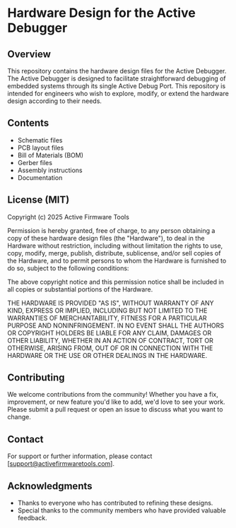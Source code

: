 # Hardware Design for the Active Debugger

## Overview
This repository contains the hardware design files for the Active Debugger. The Active Debugger is designed to facilitate straightforward debugging of embedded systems through its single Active Debug Port. This repository is intended for engineers who wish to explore, modify, or extend the hardware design according to their needs.

## Contents
- Schematic files
- PCB layout files
- Bill of Materials (BOM)
- Gerber files
- Assembly instructions
- Documentation

## License (MIT)

Copyright (c) 2025 Active Firmware Tools

Permission is hereby granted, free of charge, to any person obtaining a copy of these hardware design files (the "Hardware"), to deal in the Hardware without restriction, including without limitation the rights to use, copy, modify, merge, publish, distribute, sublicense, and/or sell copies of the Hardware, and to permit persons to whom the Hardware is furnished to do so, subject to the following conditions:

The above copyright notice and this permission notice shall be included in all copies or substantial portions of the Hardware.

THE HARDWARE IS PROVIDED "AS IS", WITHOUT WARRANTY OF ANY KIND, EXPRESS OR IMPLIED, INCLUDING BUT NOT LIMITED TO THE WARRANTIES OF MERCHANTABILITY, FITNESS FOR A PARTICULAR PURPOSE AND NONINFRINGEMENT. IN NO EVENT SHALL THE AUTHORS OR COPYRIGHT HOLDERS BE LIABLE FOR ANY CLAIM, DAMAGES OR OTHER LIABILITY, WHETHER IN AN ACTION OF CONTRACT, TORT OR OTHERWISE, ARISING FROM, OUT OF OR IN CONNECTION WITH THE HARDWARE OR THE USE OR OTHER DEALINGS IN THE HARDWARE.


## Contributing
We welcome contributions from the community! Whether you have a fix, improvement, or new feature you'd like to add, we'd love to see your work. Please submit a pull request or open an issue to discuss what you want to change.

## Contact
For support or further information, please contact [support@activefirmwaretools.com].

## Acknowledgments
- Thanks to everyone who has contributed to refining these designs.
- Special thanks to the community members who have provided valuable feedback.
